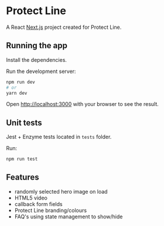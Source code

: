 # Protect Line

A React [Next.js](https://nextjs.org/) project created for Protect Line.

## Running the app

Install the dependencies.

Run the development server:

```bash
npm run dev
# or
yarn dev
```

Open [http://localhost:3000](http://localhost:3000) with your browser to see the result.

## Unit tests

Jest + Enzyme tests located in `tests` folder.

Run:

```bash
npm run test
```

## Features

- randomly selected hero image on load
- HTML5 video
- callback form fields
- Protect Line branding/colours
- FAQ's using state management to show/hide
